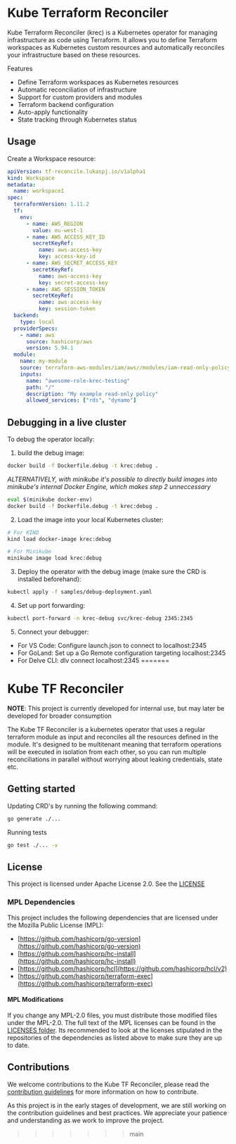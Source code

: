 # Kube Terraform Reconciler

Kube Terraform Reconciler (krec) is a Kubernetes operator for managing infrastructure as code using Terraform. It allows you to define Terraform workspaces as Kubernetes custom resources and automatically reconciles your infrastructure based on these resources.

Features
- Define Terraform workspaces as Kubernetes resources
- Automatic reconciliation of infrastructure
- Support for custom providers and modules
- Terraform backend configuration
- Auto-apply functionality
- State tracking through Kubernetes status


## Usage

Create a Workspace resource:

```yaml
apiVersion: tf-reconcile.lukaspj.io/v1alpha1
kind: Workspace
metadata:
  name: workspace1
spec:
  terraformVersion: 1.11.2
  tf:
    env:
      - name: AWS_REGION
        value: eu-west-1
      - name: AWS_ACCESS_KEY_ID
        secretKeyRef:
          name: aws-access-key
          key: access-key-id
      - name: AWS_SECRET_ACCESS_KEY
        secretKeyRef:
          name: aws-access-key
          key: secret-access-key
      - name: AWS_SESSION_TOKEN
        secretKeyRef:
          name: aws-access-key
          key: session-token
  backend:
    type: local
  providerSpecs:
    - name: aws
      source: hashicorp/aws
      version: 5.94.1
  module:
    name: my-module
    source: terraform-aws-modules/iam/aws//modules/iam-read-only-policy
    inputs:
      name: "awesome-role-krec-testing"
      path: "/"
      description: "My example read-only policy"
      allowed_services: ["rds", "dynamo"]
```


## Debugging in a live cluster

To debug the operator locally:

1. build the debug image:
```bash
docker build -f Dockerfile.debug -t krec:debug .
```

*ALTERNATIVELY, with minikube it's possible to directly build images into minikube's internal Docker Engine, which makes step 2 unneccessary*
```bash
eval $(minikube docker-env)
docker build -f Dockerfile.debug -t krec:debug .
```

2. Load the image into your local Kubernetes cluster:
```bash
# For KIND
kind load docker-image krec:debug

# For Minikube
minikube image load krec:debug
```

3. Deploy the operator with the debug image (make sure the CRD is installed beforehand):
```bash
kubectl apply -f samples/debug-deployment.yaml
```

4. Set up port forwarding:
```bash
kubectl port-forward -n krec-debug svc/krec-debug 2345:2345
```

5. Connect your debugger:

- For VS Code: Configure launch.json to connect to localhost:2345
- For GoLand: Set up a Go Remote configuration targeting localhost:2345
- For Delve CLI: dlv connect localhost:2345
=======
# Kube TF Reconciler

**NOTE**: This project is currently developed for internal use, but may later be developed for broader consumption

The Kube TF Reconciler is a kubernetes operator that uses a regular terraform module as input and reconciles all the
resources defined in the module. It's designed to be multitenant meaning that terraform operations will be executed
in isolation from each other, so you can run multiple reconciliations in parallel without worrying about leaking credentials, state etc.

## Getting started

Updating CRD's by running the following command:

```bash
go generate ./...
```

Running tests

```bash
go test ./... -v
```

## License

This project is licensed under Apache License 2.0. See the [LICENSE](LICENSE)

### MPL Dependencies

This project includes the following dependencies that are licensed under the Mozilla Public License (MPL):

- [https://github.com/hashicorp/go-version](https://github.com/hashicorp/go-version)
- [https://github.com/hashicorp/hc-install](https://github.com/hashicorp/hc-install)
- [https://github.com/hashicorp/hcl](https://github.com/hashicorp/hcl/v2)
- [https://github.com/hashicorp/terraform-exec](https://github.com/hashicorp/terraform-exec)

#### MPL Modifications

If you change any MPL-2.0 files, you must distribute those modified files under the MPL-2.0.
The full text of the MPL licenses can be found in the [LICENSES folder](LICENSES). Its recommended to look at the licenses stipulated in the repositories of the dependencies as listed above to make sure they are up to date.

## Contributions

We welcome contributions to the Kube TF Reconciler, please read the [contribution guidelines](./CONTRIBUTING.md) for more information on how to contribute.

As this project is in the early stages of development, we are still working on the contribution guidelines and best practices.
We appreciate your patience and understanding as we work to improve the project.
>>>>>>> main
